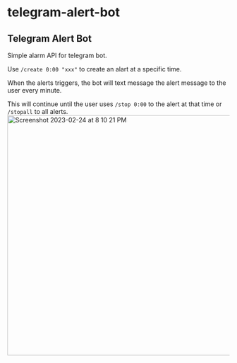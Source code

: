 # telegram-alert-bot
## Telegram Alert Bot

Simple alarm API for telegram bot.

Use `/create 0:00 "xxx"` to create an alart at a specific time.

When the alerts triggers, the bot will text message the alert message to the user every minute.

This will continue until the user uses `/stop 0:00` to the alert at that time or `/stopall` to all alerts.
<img width="543" alt="Screenshot 2023-02-24 at 8 10 21 PM" src="https://user-images.githubusercontent.com/107334013/221328575-6051ae71-1207-465c-a2e4-e4e02b0de105.png">
